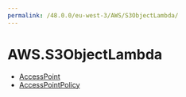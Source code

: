 ```yaml
---
permalink: /48.0.0/eu-west-3/AWS/S3ObjectLambda/
---
```


# AWS.S3ObjectLambda



* [AccessPoint](AccessPoint.md)
* [AccessPointPolicy](AccessPointPolicy.md)